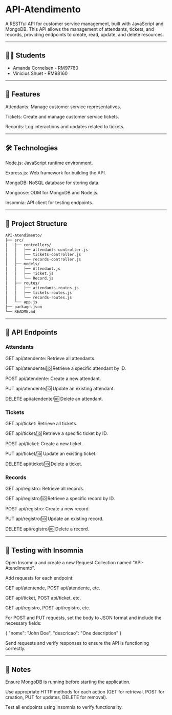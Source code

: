 # API-Atendimento

A RESTful API for customer service management, built with JavaScript and MongoDB. This API allows the management of attendants, tickets, and records, providing endpoints to create, read, update, and delete resources.

---

## 👨‍🎓 Students

- Amanda Cornelsen - RM97760  
- Vinicius Shuet - RM98160

---

## 🚀 Features

Attendants: Manage customer service representatives.

Tickets: Create and manage customer service tickets.

Records: Log interactions and updates related to tickets.

---

## 🛠️ Technologies

Node.js: JavaScript runtime environment.

Express.js: Web framework for building the API.

MongoDB: NoSQL database for storing data.

Mongoose: ODM for MongoDB and Node.js.

Insomnia: API client for testing endpoints.

---

## 📂 Project Structure
```markdown
API-Atendimento/
├── src/
│   ├── controllers/
│   │   ├── attendants-controller.js
│   │   ├── tickets-controller.js
│   │   └── records-controller.js
│   ├── models/
│   │   ├── Attendant.js
│   │   ├── Ticket.js
│   │   └── Record.js
│   ├── routes/
│   │   ├── attendants-routes.js
│   │   ├── tickets-routes.js
│   │   └── records-routes.js
│   └── app.js
├── package.json
└── README.md
```
---

## 📡 API Endpoints
### Attendants

GET api/atendente: Retrieve all attendants.

GET api/atendente/:id: Retrieve a specific attendant by ID.

POST api/atendente: Create a new attendant.

PUT api/atendente/:id: Update an existing attendant.

DELETE api/atendente/:id: Delete an attendant.

### Tickets

GET api/ticket: Retrieve all tickets.

GET api/ticket/:id: Retrieve a specific ticket by ID.

POST api/ticket: Create a new ticket.

PUT api/ticket/:id: Update an existing ticket.

DELETE api/ticket/:id: Delete a ticket.

### Records

GET api/registro: Retrieve all records.

GET api/registro/:id: Retrieve a specific record by ID.

POST api/registro: Create a new record.

PUT api/registro/:id: Update an existing record.

DELETE api/registro/:id: Delete a record.

---

## 🧪 Testing with Insomnia

Open Insomnia and create a new Request Collection named "API-Atendimento".

Add requests for each endpoint:

GET api/atentende, POST api/atendente, etc.

GET api/ticket, POST api/ticket, etc.

GET api/registro, POST api/registro, etc.

For POST and PUT requests, set the body to JSON format and include the necessary fields:

{
  "nome": "John Doe",
  "descricao": "One description"
}

Send requests and verify responses to ensure the API is functioning correctly.

---

## 📌 Notes 

Ensure MongoDB is running before starting the application.

Use appropriate HTTP methods for each action (GET for retrieval, POST for creation, PUT for updates, DELETE for removal).

Test all endpoints using Insomnia to verify functionality.
